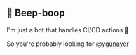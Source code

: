 ## :robot: Beep-boop
I'm just a bot that handles CI/CD actions :robot:

So you're probably looking for [@ygunayer](https://github.com/ygunayer)
